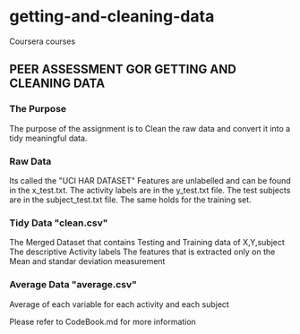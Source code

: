 getting-and-cleaning-data
=========================

Coursera courses

## PEER ASSESSMENT GOR GETTING AND CLEANING DATA

### The Purpose
 The purpose of the assignment is to Clean the raw data and convert it into a tidy meaningful data.

### Raw Data
  Its called the "UCI HAR DATASET"
  Features are unlabelled and can be found in the x_test.txt.
  The activity labels are in the y_test.txt file.
  The test subjects are in the subject_test.txt file.
  The same holds for the training set.

### Tidy Data "clean.csv"
   The Merged Dataset that contains Testing and Training data of X,Y,subject
   The descriptive Activity labels
   The features that is extracted only on the Mean and standar deviation measurement

### Average Data "average.csv"
   Average of each variable for each activity and each subject

Please refer to CodeBook.md for more information
